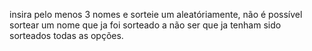 insira pelo menos 3 nomes e sorteie um aleatóriamente, não é possível sortear um nome que ja foi sorteado a não ser que ja tenham sido sorteados todas as opções.

